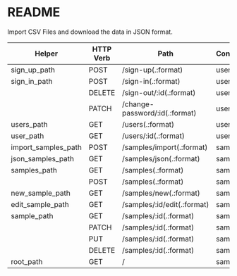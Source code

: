 # README

Import CSV Files and download the data in JSON format.

Helper              | HTTP Verb | Path                           | Controller#Action
------------------- | --------- | ------------------------------ | -----------------
sign_up_path        | POST      | /sign-up(.:format)             | users#signup
sign_in_path        | POST      | /sign-in(.:format)             | users#signin
                    | DELETE    | /sign-out/:id(.:format)        | users#signout
                    | PATCH     | /change-password/:id(.:format) | users#changepw
users_path          | GET       | /users(.:format)               | users#index
user_path           | GET       | /users/:id(.:format)           | users#show
import_samples_path | POST      | /samples/import(.:format)      | samples#import
json_samples_path   | GET       | /samples/json(.:format)        | samples#json
samples_path        | GET       | /samples(.:format)             | samples#index
                    | POST      | /samples(.:format)             | samples#create
new_sample_path     | GET       | /samples/new(.:format)         | samples#new
edit_sample_path    | GET       | /samples/:id/edit(.:format)    | samples#edit
sample_path         | GET       | /samples/:id(.:format)         | samples#show
                    | PATCH     | /samples/:id(.:format)         | samples#update
                    | PUT       | /samples/:id(.:format)         | samples#update
                    | DELETE    | /samples/:id(.:format)         | samples#destroy
root_path           | GET       | /                              | samples#index
